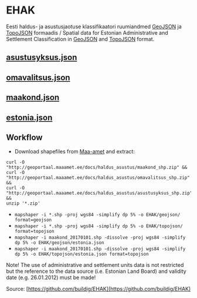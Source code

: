# EHAK

Eesti haldus- ja asustusjaotuse klassifikaatori ruumiandmed [GeoJSON](http://geojson.org/) ja [TopoJSON](https://github.com/topojson/topojson) formaadis / Spatial data for Estonian Administrative and Settlement Classification in [GeoJSON](http://geojson.org/) and [TopoJSON](https://github.com/topojson/topojson) format.

## [asustusyksus.json](https://github.com/buildig/EHAK/blob/master/topojson/asustusyksus.json)

<script src="https://embed.github.com/view/geojson/buildig/EHAK/master/topojson/asustusyksus.json"></script>

## [omavalitsus.json](https://github.com/buildig/EHAK/blob/master/topojson/omavalitsus.json)

<script src="https://embed.github.com/view/geojson/buildig/EHAK/master/topojson/omavalitsus.json"></script>

## [maakond.json](https://github.com/buildig/EHAK/blob/master/topojson/maakond.json)

<script src="https://embed.github.com/view/geojson/buildig/EHAK/master/topojson/maakond.json"></script>

## [estonia.json](https://github.com/buildig/EHAK/blob/master/topojson/estonia.json)

<script src="https://embed.github.com/view/geojson/buildig/EHAK/master/topojson/estonia.json"></script>

## Workflow

- Download shapefiles from [Maa-amet](http://geoportaal.maaamet.ee/eng/Maps-and-Data/Administrative-and-Settlement-Division-p312.html) and extract:
```
curl -O "http://geoportaal.maaamet.ee/docs/haldus_asustus/maakond_shp.zip" && 
curl -O "http://geoportaal.maaamet.ee/docs/haldus_asustus/omavalitsus_shp.zip" && 
curl -O "http://geoportaal.maaamet.ee/docs/haldus_asustus/asustusyksus_shp.zip" && 
unzip '*.zip'
```

- `mapshaper -i *.shp -proj wgs84 -simplify dp 5% -o EHAK/geojson/ format=geojson`
- `mapshaper -i *.shp -proj wgs84 -simplify dp 5% -o EHAK/topojson/ format=topojson`
- `mapshaper -i maakond_20170101.shp -dissolve -proj wgs84 -simplify dp 5% -o EHAK/geojson/estonia.json`
- `mapshaper -i maakond_20170101.shp -dissolve -proj wgs84 -simplify dp 5% -o EHAK/topojson/estonia.json format=topojson`

Note! The use of administrative and settlement units data is not restricted but the reference to the data source (i.e. Estonian Land Board) and validity date (e.g. 26.01.2012) must be made!

Source: [https://github.com/buildig/EHAK](https://github.com/buildig/EHAK)

